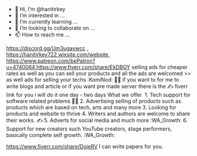 - 👋 Hi, I’m @hanitirkey
- 👀 I’m interested in ...
- 🌱 I’m currently learning ...
- 💞️ I’m looking to collaborate on ...
- 📫 How to reach me ...

<!---
hanitirkey/hanitirkey is a ✨ special ✨ repository because its `README.md` (this file) appears on your GitHub profile.
You can click the Preview link to take a look at your changes.
--->


 https://discord.gg/Um3ugaywcc , https://hanitirkey722.wixsite.com/website, https://www.patreon.com/bePatron?u=4740064,https://www.fiverr.com/share/EkDBGY
selling ads for cheaper rates as well as you can sell your products and all the ads are welcomed >> as well ads for selling your techs :KomiNod: :technologist: 
if you want to for me to write blogs and article or if you want pre made server there is the :writing_hand: fiverr link for you i will do it one day - two days
What we offer  1. Tech support for software related problems :technologist: 
2. Advertising selling of products such as products which are based on tech, arts and many more 
3. Looking for  products and  website to thrive 
4. Writers and authors are welcome to share their works. :writing_hand: 
5. Adverts for social media and much more :WA_Growth: 
6. Support for new creators such YouTube creators, stage performers, basically complete self growth. :WA_Growth: 

https://www.fiverr.com/share/DojeRV I can write papers for you. 
